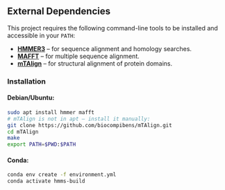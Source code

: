 ## External Dependencies

This project requires the following command-line tools to be installed and accessible in your `PATH`:

- **[HMMER3](http://hmmer.org/)** – for sequence alignment and homology searches.  
- **[MAFFT](https://mafft.cbrc.jp/alignment/software/)** – for multiple sequence alignment.  
- **[mTAlign](https://github.com/biocompibens/mTAlign)** – for structural alignment of protein domains.

### Installation

#### Debian/Ubuntu:

```bash
sudo apt install hmmer mafft
# mTAlign is not in apt – install it manually:
git clone https://github.com/biocompibens/mTAlign.git
cd mTAlign
make
export PATH=$PWD:$PATH
```

#### Conda:

```bash
conda env create -f environment.yml
conda activate hmms-build
```

